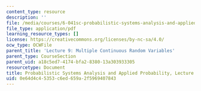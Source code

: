 ```yaml
---
content_type: resource
description: ''
file: /media/courses/6-041sc-probabilistic-systems-analysis-and-applied-probability-fall-2013/0e64d4c45353c6ed659a2f5969407843_MIT6_041SCF13_L09.pdf
file_type: application/pdf
learning_resource_types: []
license: https://creativecommons.org/licenses/by-nc-sa/4.0/
ocw_type: OCWFile
parent_title: 'Lecture 9: Multiple Continuous Random Variables'
parent_type: CourseSection
parent_uid: a18c5ed7-4174-bfa2-8380-13a303933305
resourcetype: Document
title: Probabilistic Systems Analysis and Applied Probability, Lecture 9
uid: 0e64d4c4-5353-c6ed-659a-2f5969407843
---
```

